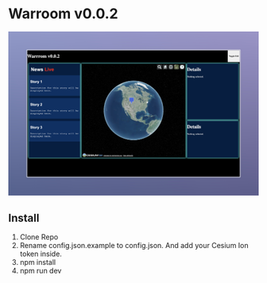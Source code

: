 # Warroom v0.0.2

![Demo](image.png)

## Install

1. Clone Repo
2. Rename config.json.example to config.json. And add your Cesium Ion token inside.
3. npm install
4. npm run dev
